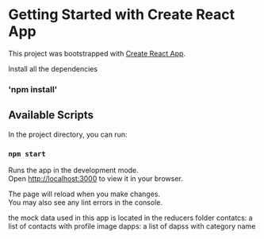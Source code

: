 # Getting Started with Create React App

This project was bootstrapped with [Create React App](https://github.com/facebook/create-react-app).

Install all the dependencies

### 'npm install'

## Available Scripts

In the project directory, you can run:

### `npm start`

Runs the app in the development mode.\
Open [http://localhost:3000](http://localhost:3000) to view it in your browser.

The page will reload when you make changes.\
You may also see any lint errors in the console.

the mock data used in this app is located in the reducers folder
contatcs: a list of contacts with profile image
dapps: a list of dapss with category name
